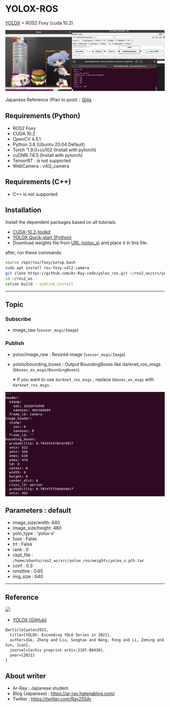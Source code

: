 # YOLOX-ROS

[YOLOX]((https://github.com/Megvii-BaseDetection/YOLOX)) + ROS2 Foxy (cuda 10.2)

![yolox_s_result](images_for_readme/yolox_s_result.png)

Japanese Reference (Plan to post)：[Qiita](https://qiita.com/Ar-Ray)

## Requirements (Python)

- ROS2 Foxy
- CUDA 10.2
- OpenCV 4.5.1
- Python 3.8 (Ubuntu 20.04 Default)
- Torch '1.9.0+cu102 (Install with pytorch)
- cuDNN 7.6.5 (Install with pytorch)
- TensorRT : is not supported
- WebCamera : v4l2_camera

## Requirements (C++)

- C++ is not supported

## Installation

Install the dependent packages based on all tutorials.

- [CUDA-10.2-toolkit](https://developer.nvidia.com/cuda-10.2-download-archive)
- [YOLOX Quick-start (Python)](https://github.com/Megvii-BaseDetection/YOLOX#quick-start)
- Download weights file from [URL (yolox_s)](https://megvii-my.sharepoint.cn/personal/gezheng_megvii_com/_layouts/15/onedrive.aspx?id=%2Fpersonal%2Fgezheng%5Fmegvii%5Fcom%2FDocuments%2Fmodel%5Fcheckpoints%2FYOLOX%2Fyolox%5Fs%2Fyolox%5Fs%2Epth%2Etar&parent=%2Fpersonal%2Fgezheng%5Fmegvii%5Fcom%2FDocuments%2Fmodel%5Fcheckpoints%2FYOLOX%2Fyolox%5Fs&originalPath=aHR0cHM6Ly9tZWd2aWktbXkuc2hhcmVwb2ludC5jbi86dTovZy9wZXJzb25hbC9nZXpoZW5nX21lZ3ZpaV9jb20vRVc2MmdtTzJ2bk5OczVucHhqenVuVndCOXAzMDdxcXlnYUNrWGRUTzg4QkxVZz9ydGltZT1tb0N0T3VOTTJVZw) and place it in this file.

after, run these commands

```bash
source /opt/ros/foxy/setup.bash
sudo apt install ros-foxy-v4l2-camera
git clone https://github.com/Ar-Ray-code/yolox_ros.git ~/ros2_ws/src/yolox_ros/
cd ~/ros2_ws
colcon build --symlink-install
```

---

## Topic
### Subscribe

- image_raw (`sensor_msgs/Image`)

### Publish

- yolox/image_raw : Resized image (`sensor_msgs/Image`)

- yololx/bounding_boxes : Output BoundingBoxes like darknet_ros_msgs (`bboxes_ex_msgs/BoundingBoxes`)

  ※ If you want to use `darknet_ros_msgs` , replace `bboxes_ex_msgs` with `darknet_ros_msgs`.

![yolox_topic](images_for_readme/yolox_topic.png)

## Parameters : default

- image_size/width: 640
- image_size/height: 480
- yolo_type : 'yolox-s'
- fuse : False
- trt : False
- rank : 0
- ckpt_file : `/home/ubuntu/ros2_ws/src/yolox_ros/weights/yolox_s.pth.tar`
- conf : 0.3
- nmsthre : 0.65
- img_size : 640

---

## Reference

![](https://raw.githubusercontent.com/Megvii-BaseDetection/YOLOX/main/assets/logo.png)

- [YOLOX (GitHub)](https://github.com/Megvii-BaseDetection/YOLOX)

```
@article{yolox2021,
  title={YOLOX: Exceeding YOLO Series in 2021},
  author={Ge, Zheng and Liu, Songtao and Wang, Feng and Li, Zeming and Sun, Jian},
  journal={arXiv preprint arXiv:2107.08430},
  year={2021}
}
```

## About writer

- Ar-Ray : Japanese student.
- Blog (Japanese) : https://ar-ray.hatenablog.com/
- Twitter : https://twitter.com/Ray255Ar